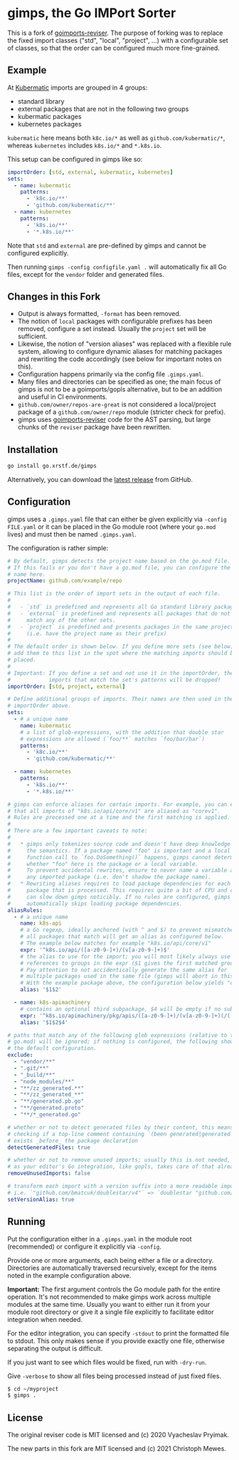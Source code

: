 # gimps, the Go IMPort Sorter

This is a fork of [goimports-reviser](https://github.com/incu6us/goimports-reviser). The purpose of
forking was to replace the fixed import classes ("std", "local", "project", ...) with a configurable
set of classes, so that the order can be configured much more fine-grained.

## Example

At [Kubermatic](https://kubermatic.com/) imports are grouped in 4 groups:

- standard library
- external packages that are not in the following two groups
- kubermatic packages
- kubernetes packages

`kubermatic` here means both `k8c.io/*` as well as `github.com/kubermatic/*`, whereas `kubernetes`
includes `k8s.io/*` and `*.k8s.io`.

This setup can be configured in gimps like so:

```yaml
importOrder: [std, external, kubermatic, kubernetes]
sets:
  - name: kubermatic
    patterns:
      - 'k8c.io/**'
      - 'github.com/kubermatic/**'
  - name: kubernetes
    patterns:
      - 'k8s.io/**'
      - '*.k8s.io/**'
```

Note that `std` and `external` are pre-defined by gimps and cannot be configured explicitly.

Then running `gimps -config configfile.yaml .` will automatically fix all Go files, except for
the `vendor` folder and generated files.

## Changes in this Fork

- Output is always formatted, `-format` has been removed.
- The notion of `local` packages with configurable prefixes has been removed,
  configure a set instead. Usually the `project` set will be sufficient.
- Likewise, the notion of "version aliases" was replaced with a flexible rule system,
  allowing to configure dynamic aliases for matching packages and rewriting the code
  accordingly (see below for important notes on this).
- Configuration happens primarily via the config file `.gimps.yaml`.
- Many files and directories can be specified as one; the main focus of gimps is not to be
  a goimports/gopls alternative, but to be an addition and useful in CI environments.
- `github.com/owner/repos-are-great` is not considered a local/project package of a
  `github.com/owner/repo` module (stricter check for prefix).
- gimps uses [goimports-reviser](https://github.com/incu6us/goimports-reviser)
  code for the AST parsing, but large chunks of the `reviser` package have been rewritten.

## Installation

```bash
go install go.xrstf.de/gimps
```

Alternatively, you can download the [latest release](https://github.com/xrstf/gimps/releases/latest) from GitHub.

## Configuration

gimps uses a `.gimps.yaml` file that can either be given explicitly via `-config FILE.yaml` or
it can be placed in the Go module root (where your `go.mod` lives) and must then be named
`.gimps.yaml`.

The configuration is rather simple:

```yaml
# By default, gimps detects the project name based on the go.mod file.
# If this fails or you don't have a go.mod file, you can configure the
# name here.
projectName: github.com/example/repo

# This list is the order of import sets in the output of each file.
#
#   - `std` is predefined and represents all Go standard library packages
#   - `external` is predefined and represents all packages that do not
#     match any of the other sets.
#   - `project` is predefined and presents packages in the same project
#     (i.e. have the project name as their prefix)
#
# The default order is shown below. If you define more sets (see below),
# add them to this list in the spot where the matching imports should be
# placed.
#
# Important: If you define a set and not use it in the importOrder, the
#            imports that match the set's patterns will be dropped!
importOrder: [std, project, external]

# Define additional groups of imports. Their names are then used in the
# importOrder above.
sets:
  - # a unique name
    name: kubermatic
    # a list of glob-expressions, with the addition that double star
    # expressions are allowed (`foo/**` matches `foo/bar/bar`)
    patterns:
      - 'k8c.io/**'
      - 'github.com/kubermatic/**'

  - name: kubernetes
    patterns:
      - 'k8s.io/**'
      - '*.k8s.io/**'

# gimps can enforce aliases for certain imports. For example, you can ensure
# that all imports of "k8s.io/api/core/v1" are aliased as "corev1".
# Rules are processed one at a time and the first matching is applied.
#
# There are a few important caveats to note:
#
#   * gimps only tokenizes source code and doesn't have deep knowledge of
#     the semantics. If a package named "foo" is important and a local
#     function call to `foo.DoSomething()` happens, gimps cannot determine
#     whether "foo" here is the package or a local variable.
#     To prevent accidental rewrites, ensure to never name a variable after
#     any imported package (i.e. don't shadow the package name).
#   * Rewriting aliases requires to load package dependencies for each
#     package that is processed. This requires quite a bit of CPU and can
#     can slow down gimps noticibly. If no rules are configured, gimps
#     automatically skips loading package dependencies.
aliasRules:
  - # a unique name
    name: k8s-api
    # a Go regexp, ideally anchored (with ^ and $) to prevent mismatches,
    # all packages that match will get an alias as configured below.
    # The example below matches for example "k8s.io/api/core/v1"
    expr: '^k8s.io/api/([a-z0-9-]+)/(v[a-z0-9-]+)$'
    # the alias to use for the import; you will most likely always use
    # references to groups in the expr ($1 gives the first matched group, etc.).
    # Pay attention to not accidentically generate the same alias for
    # multiple packages used in the same file (gimps will abort in this case).
    # With the example package above, the configuration below yields "corev1".
    alias: '$1$2'

  - name: k8s-apimachinery
    # contains an optional third subpackage, $4 will be empty if no subpackage was found
    expr: '^k8s.io/apimachinery/pkg/apis/([a-z0-9-]+)/(v[a-z0-9-]+)(/([a-z0-9-]+))?$'
    alias: '$1$2$4'

# paths that match any of the following glob expressions (relative to the
# go.mod) will be ignored; if nothing is configured, the following shows
# the default configuration.
exclude:
  - "vendor/**"
  - ".git/**"
  - "_build/**"
  - "node_modules/**"
  - "**/zz_generated.**"
  - "**/zz_generated_**"
  - "**/generated.pb.go"
  - "**/generated.proto"
  - "**/*_generated.go"

# whether or not to detect generated files by their content, this means
# checking if a top-line comment containing `(been generated|generated by|do not edit)`
# exists _before_ the package declaration
detectGeneratedFiles: true

# whether or not to remove unused imports; usually this is not needed,
# as your editor's Go integration, like gopls, takes care of that already.
removeUnusedImports: false

# transform each import with a version suffix into a more readable import,
# i.e. `"github.com/bmatcuk/doublestar/v4"` => `doublestar "github.com/bmatcuk/doublestar/v4"`
setVersionAlias: true
```

## Running

Put the configuration either in a `.gimps.yaml` in the module root (recommended) or configure
it explicitly via `-config`.

Provide one or more arguments, each being either a file or a directory. Directories are
automatically traversed recursively, except for the items noted in the example configuration above.

**Important:** The first argument controls the Go module path for the entire operation. It's not
recommended to make gimps work across multiple modules at the same time. Usually you want to
either run it from your module root directory or give it a single file explicitly to facilitate
editor integration when needed.

For the editor integration, you can specify `-stdout` to print the formatted file to stdout. This
only makes sense if you provide exactly one file, otherwise separating the output is difficult.

If you just want to see which files would be fixed, run with `-dry-run`.

Give `-verbose` to show all files being processed instead of just fixed files.

```bash
$ cd ~/myproject
$ gimps .
```

## License

The original reviser code is MIT licensed and (c) 2020 Vyacheslav Pryimak.

The new parts in this fork are MIT licensed and (c) 2021 Christoph Mewes.

